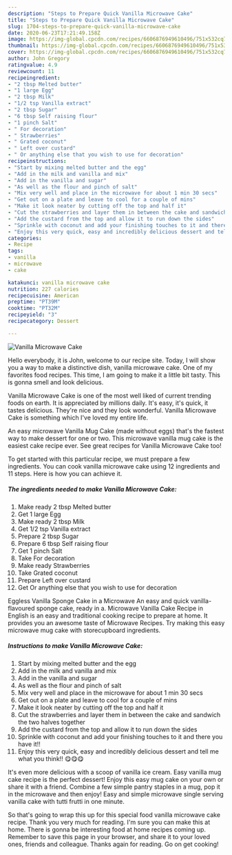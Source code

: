 ```yaml
---
description: "Steps to Prepare Quick Vanilla Microwave Cake"
title: "Steps to Prepare Quick Vanilla Microwave Cake"
slug: 1704-steps-to-prepare-quick-vanilla-microwave-cake
date: 2020-06-23T17:21:49.158Z
image: https://img-global.cpcdn.com/recipes/6606876949610496/751x532cq70/vanilla-microwave-cake-recipe-main-photo.jpg
thumbnail: https://img-global.cpcdn.com/recipes/6606876949610496/751x532cq70/vanilla-microwave-cake-recipe-main-photo.jpg
cover: https://img-global.cpcdn.com/recipes/6606876949610496/751x532cq70/vanilla-microwave-cake-recipe-main-photo.jpg
author: John Gregory
ratingvalue: 4.9
reviewcount: 11
recipeingredient:
- "2 tbsp Melted butter"
- "1 large Egg"
- "2 tbsp Milk"
- "1/2 tsp Vanilla extract"
- "2 tbsp Sugar"
- "6 tbsp Self raising flour"
- "1 pinch Salt"
- " For decoration"
- " Strawberries"
- " Grated coconut"
- " Left over custard"
- " Or anything else that you wish to use for decoration"
recipeinstructions:
- "Start by mixing melted butter and the egg"
- "Add in the milk and vanilla and mix"
- "Add in the vanilla and sugar"
- "As well as the flour and pinch of salt"
- "Mix very well and place in the microwave for about 1 min 30 secs"
- "Get out on a plate and leave to cool for a couple of mins"
- "Make it look neater by cutting off the top and half it"
- "Cut the strawberries and layer them in between the cake and sandwich the two halves together"
- "Add the custard from the top and allow it to run down the sides"
- "Sprinkle with coconut and add your finishing touches to it and there you have it!!"
- "Enjoy this very quick, easy and incredibly delicious dessert and tell me what you think!! 😋😋😋"
categories:
- Recipe
tags:
- vanilla
- microwave
- cake

katakunci: vanilla microwave cake 
nutrition: 227 calories
recipecuisine: American
preptime: "PT39M"
cooktime: "PT32M"
recipeyield: "3"
recipecategory: Dessert

---
```



![Vanilla Microwave Cake](https://img-global.cpcdn.com/recipes/6606876949610496/751x532cq70/vanilla-microwave-cake-recipe-main-photo.jpg)

Hello everybody, it is John, welcome to our recipe site. Today, I will show you a way to make a distinctive dish, vanilla microwave cake. One of my favorites food recipes. This time, I am going to make it a little bit tasty. This is gonna smell and look delicious.

Vanilla Microwave Cake is one of the most well liked of current trending foods on earth. It is appreciated by millions daily. It's easy, it's quick, it tastes delicious. They're nice and they look wonderful. Vanilla Microwave Cake is something which I've loved my entire life.

An easy microwave Vanilla Mug Cake (made without eggs) that&#39;s the fastest way to make dessert for one or two. This microwave vanilla mug cake is the easiest cake recipe ever. See great recipes for Vanilla Microwave Cake too!


To get started with this particular recipe, we must prepare a few ingredients. You can cook vanilla microwave cake using 12 ingredients and 11 steps. Here is how you can achieve it.

<!--inarticleads1-->

##### The ingredients needed to make Vanilla Microwave Cake:

1. Make ready 2 tbsp Melted butter
1. Get 1 large Egg
1. Make ready 2 tbsp Milk
1. Get 1/2 tsp Vanilla extract
1. Prepare 2 tbsp Sugar
1. Prepare 6 tbsp Self raising flour
1. Get 1 pinch Salt
1. Take  For decoration
1. Make ready  Strawberries
1. Take  Grated coconut
1. Prepare  Left over custard
1. Get  Or anything else that you wish to use for decoration


Eggless Vanilla Sponge Cake in a Microwave An easy and quick vanilla-flavoured sponge cake, ready in a. Microwave Vanilla Cake Recipe in English is an easy and traditional cooking recipe to prepare at home. It provides you an awesome taste of Microwave Recipes. Try making this easy microwave mug cake with storecupboard ingredients. 

<!--inarticleads2-->

##### Instructions to make Vanilla Microwave Cake:

1. Start by mixing melted butter and the egg
1. Add in the milk and vanilla and mix
1. Add in the vanilla and sugar
1. As well as the flour and pinch of salt
1. Mix very well and place in the microwave for about 1 min 30 secs
1. Get out on a plate and leave to cool for a couple of mins
1. Make it look neater by cutting off the top and half it
1. Cut the strawberries and layer them in between the cake and sandwich the two halves together
1. Add the custard from the top and allow it to run down the sides
1. Sprinkle with coconut and add your finishing touches to it and there you have it!!
1. Enjoy this very quick, easy and incredibly delicious dessert and tell me what you think!! 😋😋😋


It&#39;s even more delicious with a scoop of vanilla ice cream. Easy vanilla mug cake recipe is the perfect dessert! Enjoy this easy mug cake on your own or share it with a friend. Combine a few simple pantry staples in a mug, pop it in the microwave and then enjoy! Easy and simple microwave single serving vanilla cake with tutti frutti in one minute. 

So that's going to wrap this up for this special food vanilla microwave cake recipe. Thank you very much for reading. I'm sure you can make this at home. There is gonna be interesting food at home recipes coming up. Remember to save this page in your browser, and share it to your loved ones, friends and colleague. Thanks again for reading. Go on get cooking!
